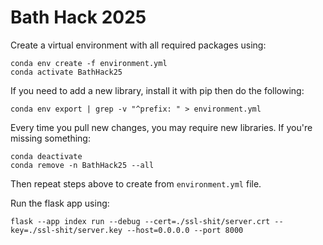 # Bath Hack 2025

Create a virtual environment with all required packages using:
```
conda env create -f environment.yml
conda activate BathHack25
```

If you need to add a new library, install it with pip then do the following:
```
conda env export | grep -v "^prefix: " > environment.yml
```

Every time you pull new changes, you may require new libraries.
If you're missing something:
```
conda deactivate
conda remove -n BathHack25 --all
```
Then repeat steps above to create from `environment.yml` file.

Run the flask app using:
```
flask --app index run --debug --cert=./ssl-shit/server.crt --key=./ssl-shit/server.key --host=0.0.0.0 --port 8000
```